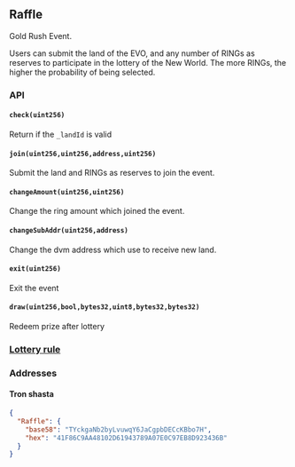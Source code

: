 ## Raffle

Gold Rush Event.  

Users can submit the land of the EVO, and any number of RINGs as reserves to participate in the lottery of the New World. The more RINGs, the higher the probability of being selected. 

### API

#### `check(uint256)`
Return if the `_landId` is valid

#### `join(uint256,uint256,address,uint256)`
Submit the land and RINGs as reserves to join the event. 

#### `changeAmount(uint256,uint256)`
Change the ring amount which joined the event.

#### `changeSubAddr(uint256,address)`
Change the dvm address which use to receive new land.

#### `exit(uint256)`
Exit the event

#### `draw(uint256,bool,bytes32,uint8,bytes32,bytes32)`
Redeem prize after lottery

### [Lottery rule](./Lottery-en.md)

### Addresses

#### Tron shasta
```json
{
  "Raffle": {
  	"base58": "TYckgaNb2byLvuwqY6JaCgpbDECcKBbo7H",
	"hex": "41F86C9AA48102D61943789A07E0C97EB8D923436B"
  } 
}
```
